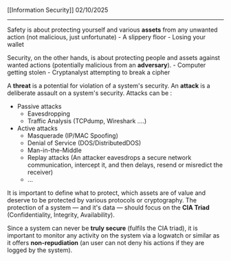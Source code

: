 [[Information Security]]
02/10/2025
****
Safety is about protecting yourself and various **assets** from any unwanted action (not malicious, just unfortunate)
	- A slippery floor
	- Losing your wallet

Security, on the other hands, is about protecting people and assets against wanted actions (potentially malicious from an **adversary**).
	- Computer getting stolen
	- Cryptanalyst attempting to break a cipher 

A **threat** is a potential for violation of a system's security. An **attack** is a deliberate assault on a system's security. Attacks can be :
- Passive attacks
	- Eavesdropping
	- Traffic Analysis (TCPdump, Wireshark ....)
- Active attacks
	- Masquerade (IP/MAC Spoofing)
	- Denial of Service (DOS/DistributedDOS)
	- Man-in-the-Middle
	- Replay attacks (An attacker eavesdrops a secure network communication, intercept it, and then delays, resend or misredict the receiver)
	- ...

It is important to define what to protect, which assets are of value and deserve to be protected by various protocols or cryptography.
	The protection of a system — and it's data — should focus on the **CIA Triad** (Confidentiality, Integrity, Availability).

Since a system can never be **truly secure** (fulfils the CIA triad), it is important to monitor any activity on the system via a logwatch or similar as it offers **non-repudiation** (an user can not deny his actions if they are logged by the system).





